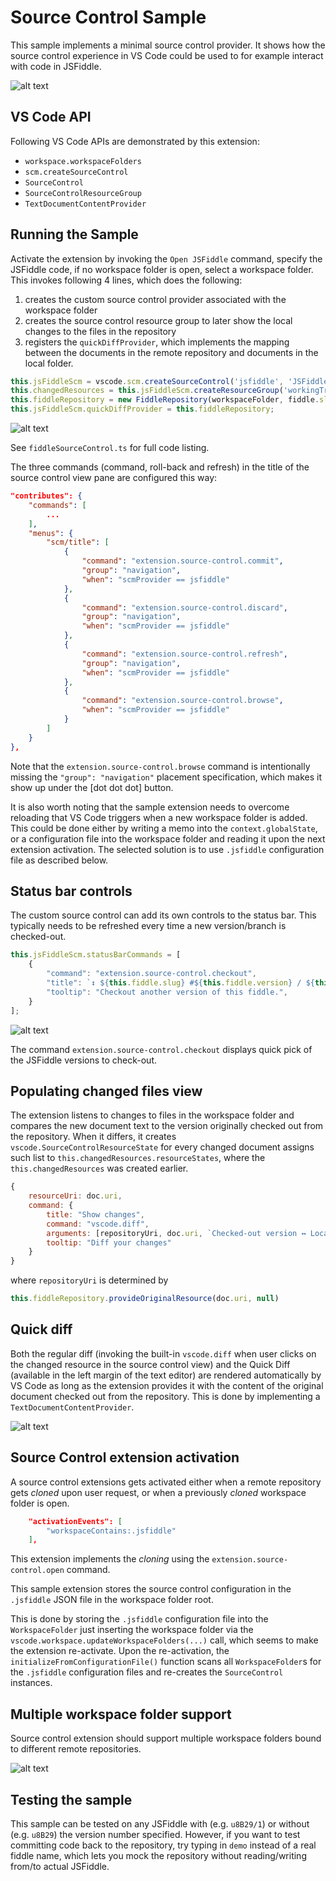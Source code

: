 # Source Control Sample

This sample implements a minimal source control provider. It shows how the source control experience in VS Code could be used to for example interact with code in JSFiddle.

![alt text](resources/images/demo.gif "Extension demo")

## VS Code API

Following VS Code APIs are demonstrated by this extension:

- `workspace.workspaceFolders`
- `scm.createSourceControl`
- `SourceControl`
- `SourceControlResourceGroup`
- `TextDocumentContentProvider`

## Running the Sample

Activate the extension by invoking the `Open JSFiddle` command, specify the JSFiddle code, if no workspace folder is open, select a workspace folder. This invokes following 4 lines, which does the following:

1. creates the custom source control provider associated with the workspace folder
1. creates the source control resource group to later show the local changes to the files in the repository
1. registers the `quickDiffProvider`, which implements the mapping between the documents in the remote repository and documents in the local folder.

```javascript
this.jsFiddleScm = vscode.scm.createSourceControl('jsfiddle', 'JSFiddle #' + fiddle.slug, workspaceFolder.uri);
this.changedResources = this.jsFiddleScm.createResourceGroup('workingTree', 'Changes');
this.fiddleRepository = new FiddleRepository(workspaceFolder, fiddle.slug);
this.jsFiddleScm.quickDiffProvider = this.fiddleRepository;
```

![alt text](resources/images/source_control_view.PNG "Source control view")

See `fiddleSourceControl.ts` for full code listing.

The three commands (command, roll-back and refresh) in the title of the source control view pane are configured this way:

```JSON
"contributes": {
    "commands": [
        ...
    ],
    "menus": {
        "scm/title": [
            {
                "command": "extension.source-control.commit",
                "group": "navigation",
                "when": "scmProvider == jsfiddle"
            },
            {
                "command": "extension.source-control.discard",
                "group": "navigation",
                "when": "scmProvider == jsfiddle"
            },
            {
                "command": "extension.source-control.refresh",
                "group": "navigation",
                "when": "scmProvider == jsfiddle"
            },
            {
                "command": "extension.source-control.browse",
                "when": "scmProvider == jsfiddle"
            }
        ]
    }
},
```

Note that the `extension.source-control.browse` command is intentionally missing the `"group": "navigation"` placement specification, which makes it show up under the [dot dot dot] button.

It is also worth noting that the sample extension needs to overcome reloading that VS Code triggers when a new workspace folder is added. This could be done either by writing a memo into the `context.globalState`, or a configuration file into the workspace folder and reading it upon the next extension activation. The selected solution is to use `.jsfiddle` configuration file as described below.

## Status bar controls

The custom source control can add its own controls to the status bar. This typically needs to be refreshed every time a new version/branch is checked-out.

```javascript
this.jsFiddleScm.statusBarCommands = [
    {
        "command": "extension.source-control.checkout",
        "title": `↕ ${this.fiddle.slug} #${this.fiddle.version} / ${this.latestFiddleVersion}`,
        "tooltip": "Checkout another version of this fiddle.",
    }
];
```

![alt text](resources/images/status_bar.PNG "Status bar integration")

The command `extension.source-control.checkout` displays quick pick of the JSFiddle versions to check-out.

## Populating changed files view

The extension listens to changes to files in the workspace folder and compares the new document text to the version originally checked out from the repository. When it differs, it creates `vscode.SourceControlResourceState` for every changed document assigns such list to `this.changedResources.resourceStates`, where the `this.changedResources` was created earlier.

```javascript
{
    resourceUri: doc.uri,
    command: {
        title: "Show changes",
        command: "vscode.diff",
        arguments: [repositoryUri, doc.uri, `Checked-out version ↔ Local changes`],
        tooltip: "Diff your changes"
    }
}
```

where `repositoryUri` is determined by

```javascript
this.fiddleRepository.provideOriginalResource(doc.uri, null)
```

## Quick diff

Both the regular diff (invoking the built-in `vscode.diff` when user clicks on the changed resource in the source control view) and the Quick Diff (available in the left margin of the text editor) are rendered automatically by VS Code as long as the extension provides it with the content of the original document checked out from the repository. This is done by implementing a `TextDocumentContentProvider`.

![alt text](resources/images/quick_diff.gif "Quick diff")

## Source Control extension activation

A source control extensions gets activated either when a remote repository gets _cloned_
upon user request, or when a previously _cloned_ workspace folder is open.

```JSON
    "activationEvents": [
        "workspaceContains:.jsfiddle"
    ],
```

This extension implements the _cloning_ using the `extension.source-control.open` command.

This sample extension stores the source control configuration in the `.jsfiddle` JSON file in the workspace folder root.

This is done by storing the `.jsfiddle` configuration file into the `WorkspaceFolder` just inserting the workspace folder via the `vscode.workspace.updateWorkspaceFolders(...)` call, which seems to make the extension re-activate. Upon the re-activation, the `initializeFromConfigurationFile()` function scans all `WorkspaceFolder`s for the `.jsfiddle` configuration files and re-creates the `SourceControl` instances.

## Multiple workspace folder support

Source control extension should support multiple workspace folders bound to different remote repositories.

![alt text](resources/images/multi-workspace-folder.gif "Multiple workspace folder support")

## Testing the sample

This sample can be tested on any JSFiddle with (e.g. `u8B29/1`) or without (e.g. `u8B29`) the version number specified. However, if you want to test committing code back to the repository, try typing in `demo` instead of a real fiddle name, which lets you mock the repository without reading/writing from/to actual JSFiddle.
